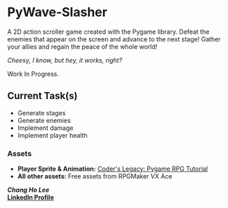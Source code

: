 # PyWave-Slasher

A 2D action scroller game created with the Pygame library. Defeat the enemies that appear on the screen and advance to the next stage! Gather your allies and regain the peace of the whole world!

*Cheesy, I know, but hey, it works, right?*

Work In Progress.

## Current Task(s)

- Generate stages
- Generate enemies
- Implement damage
- Implement player health

### Assets

- **Player Sprite & Animation:** [Coder's Legacy: Pygame RPG Tutorial](https://coderslegacy.com/python/pygame-rpg-player-movement/)
- **All other assets:** Free assets from RPGMaker VX Ace

***Chang Ho Lee***<br>
**[LinkedIn Profile](https://www.linkedin.com/in/chang-ho-lee-72b96a19a/)**
